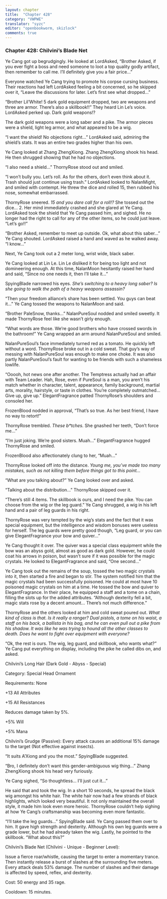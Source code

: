 ```yaml
---
layout: chapter
title:  "Chapter 428"
category: "VWPWE"
translator: "syzc"
editor: "openbookworm, skizlock"
comments: true
---
```


### Chapter 428: Chilvini’s Blade Net

Ye Cang got up begrudgingly. He looked at LordAsked, “Brother Asked, if you ever fight a boss and need someone to loot a top quality godly artifact, then remember to call me. I’ll definitely give you a fair price...”

Everyone watched Ye Cang trying to promote his corpse cursing business. Their reactions had left LordAsked feeling a bit concerned, so he skipped over it, “Leave the discussions for later. Let’s first see what dropped...”

“Brother Lil’White! 5 dark gold equipment dropped, two are weapons and three are armor. There’s also a skillbook!!” They heard Lin Le’s voice. LordAsked perked up. Dark gold weapons!?

The dark gold weapons were a long saber and a pike. The armor pieces were a shield, light leg armor, and what appeared to be a wig.

“I want the shield! No objections right...” LordAsked said, admiring the shield’s stats. It was an entire two grades higher than his own.

Ye Cang looked at Zhang ZhengXiong. Zhang ZhengXiong shook his head. He then shrugged showing that he had no objections.

“I also need a shield...” ThornyRose stood out and smiled.

“I won’t bully you. Let’s roll. As for the others, don’t even think about it. Trash should just continue using trash.” LordAsked looked to NalanMight, and smiled with contempt. He threw the dice and rolled 15, then rubbed his nose, somewhat embarrassed.

ThornyRose sneered. *15 and you dare call for a roll!?* She tossed out the dice... 2. Her mind immediately crashed and she glared at Ye Cang. LordAsked took the shield that Ye Cang passed him, and sighed. He no longer had the right to call for any of the other items, so he could just leave. “Let’s go!!”

“Brother Asked, remember to meet up outside. Ok, what about this saber...” Ye Cang shouted. LordAsked raised a hand and waved as he walked away. “I know...”

Next, Ye Cang took out a 2 meter long, wrist wide, black saber.

Ye Cang looked at Lin Le. Lin Le disliked it for being too light and not domineering enough. At this time, NalanMoon hesitantly raised her hand and said, “Since no one needs it, then I’ll take it...”

SpyingBlade narrowed his eyes. *She’s switching to a heavy long saber? Is she going to walk the path of a heavy weapons assassin?*

“Then your freedom alliance’s share has been settled. You guys can beat it...” Ye Cang tossed the weapons to NalanMoon and said.

“Brother PaleSnow, thanks...” NalanPureSoul nodded and smiled sweetly. It made ThornyRose feel like she wasn’t girly enough.

“What words are those. We’re good brothers who have crossed swords in the bathroom!” Ye Cang wrapped an arm around NalanPureSoul and smiled.

NalanPureSoul’s face immediately turned red as a tomato. He quickly left without a word. ThornyRose broke out in a cold sweat. That guy’s way of messing with NalanPureSoul was enough to make one choke. It was also partly NalanPureSoul’s fault for wanting to be friends with such a shameless lowlife.

“Ooooh, hot news one after another. The Temptress actually had an affair with Team Leader. Hah, Rose, even if PureSoul is a man, you aren’t his match whether in character, talent, appearance, family background, martial arts, morality, hairstyle, or taste in clothes. You’re completely outmatched… Give up, give up.” ElegantFragrance patted ThornyRose’s shoulders and consoled her.

FrozenBlood nodded in approval, “That’s so true. As her best friend, I have no way to retort!”

ThornyRose trembled. *These b\*tches.* She gnashed her teeth, “Don’t force me...”

“I’m just joking. We’re good sisters. Muah...” ElegantFragrance hugged ThornyRose and smiled. 

FrozenBlood also affectionately clung to her, “Muah...”

ThornyRose looked off into the distance. *Young me, you’ve made too many mistakes, such as not killing them before things got to this point...*

“What are you talking about?” Ye Cang looked over and asked.

“Talking about the distribution...” ThornyRose skipped over it.

“There’s still 4 items. The skillbook is ours, and I need the pike. You can choose from the wig or the leg guard.” Ye Cang shrugged, a wig in his left hand and a pair of leg guards in his right.

ThornyRose was very tempted by the wig’s stats and the fact that it was special equipment, but the intelligence and wisdom bonuses were useless for herself. The leg guards were pretty good though, “Leg guard, or you can give ElegantFragrance your bow and quiver...”

Ye Cang thought it over. The quiver was a special class equipment while the bow was an abyss gold, almost as good as dark gold. However, he could coat his arrows in poison, but wasn’t sure if it was possible for the magic crystals. He looked to ElegantFragrance and said, “One second...”

Ye Cang took out the remains of the soup, tossed the two magic crystals into it, then started a fire and began to stir. The system notified him that the magic crystals had been successfully poisoned. He could at most have 10 poisoned magic crystals on him at a time. He tossed the bow and quiver to ElegantFragrance. In their place, he equipped a staff and a tome on a chain, filling the slots up for the added attributes. “Although dexterity fell a bit, magic stats rose by a decent amount… There’s not much difference.”

ThornyRose and the others looked at him and cold sweat poured out. *What kind of class is that. Is it really a ranger? Dual pistols, a tome on his waist, a staff on his back, a ballista in his bag, and he can even pull out a pike from his shadow. It was like he was trying to hound all the other classes to death. Does he want to fight over equipment with everyone?*

“Ok, the rest is ours. The wig, leg guard, and skillbook, who wants what?” Ye Cang put everything on display, including the pike he called dibs on, and asked.

Chilvini’s Long Hair (Dark Gold - Abyss - Special)

Category: Special Head Ornament

Requirements: None

+13 All Attributes

+15 All Resistances

Reduces damage taken by 5%.

+5% Will

+5% Mana

Chilvini’s Grudge (Passive): Every attack causes an additional 15% damage to the target (Not effective against insects).

“It suits A’Xiong and you the most.” SpyingBlade suggested.

“Bro, I definitely don’t want this gender-ambiguous wig thing...” Zhang ZhengXiong shook his head very furiously. 

Ye Cang sighed, “So thoughtless… I’ll just cut it...”

He said that and took the wig. In a short 10 seconds, he spread the black wig amongst his white hair. The white hair now had a few strands of black highlights, which looked very beautiful. It not only maintained the overall style, it made him look even more heroic. ThornyRose couldn’t help sighing at how Ye Cang’s craftsmanship was becoming even more fantastic.

“I’ll take the leg guards...” SpyingBlade said. Ye Cang passed them over to him. It gave high strength and dexterity. Although his own leg guards were a grade lower, but he had already taken the wig. Lastly, he pointed to the skillbook. “What about this?”

Chilvini’s Blade Net (Chilvini - Unique - Beginner Level): 

Issue a fierce roar/whistle, causing the target to enter a momentary trance. Then instantly release a burst of slashes at the surrounding five meters. Every attack deals 53% damage. The number of slashes and their damage is affected by speed, reflex, and dexterity. 

Cost: 50 energy and 35 rage. 

Cooldown: 15 minutes.
